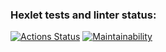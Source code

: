 ### Hexlet tests and linter status:
[![Actions Status](https://github.com/EvgeniyKauter/frontend-project-44/workflows/hexlet-check/badge.svg)](https://github.com/EvgeniyKauter/frontend-project-44/actions)
[![Maintainability](https://api.codeclimate.com/v1/badges/f51d81c46b08bc9756ba/maintainability)](https://codeclimate.com/github/EvgeniyKauter/frontend-project-44/maintainability)
